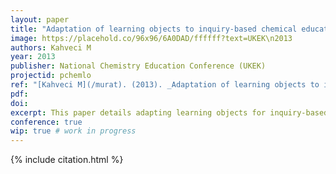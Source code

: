 ```yaml
---
layout: paper
title: "Adaptation of learning objects to inquiry-based chemical education: Phase diagrams"
image: https://placehold.co/96x96/6A0DAD/ffffff?text=UKEK\n2013
authors: Kahveci M
year: 2013
publisher: National Chemistry Education Conference (UKEK)
projectid: pchemlo
ref: "[Kahveci M](/murat). (2013). _Adaptation of learning objects to inquiry-based chemical education: Phase diagrams_. Paper presented at the National Chemistry Education Conference (UKEK). Karadeniz Technical University, Trabzon, Turkey. September 5 - 7, 2013."
pdf:
doi:
excerpt: This paper details adapting learning objects for inquiry-based chemical education, specifically focusing on phase diagrams.
conference: true
wip: true # work in progress 
---
```


{% include citation.html %}